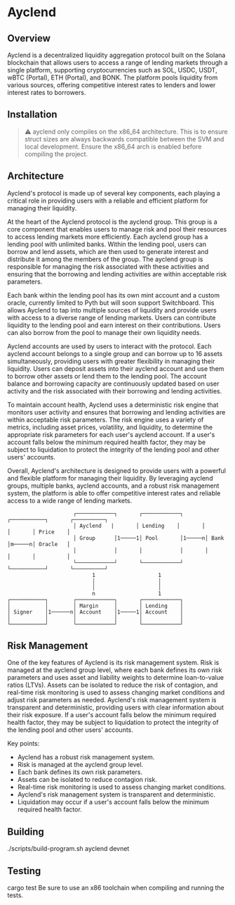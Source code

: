 # Ayclend

## Overview

Ayclend is a decentralized liquidity aggregation protocol built on the Solana blockchain that allows users to access a range of lending markets through a single platform, supporting cryptocurrencies such as SOL, USDC, USDT, wBTC (Portal), ETH (Portal), and BONK. The platform pools liquidity from various sources, offering competitive interest rates to lenders and lower interest rates to borrowers.

## Installation
> :warning: ayclend only compiles on the x86_64 architecture. This is to
> ensure struct sizes are always backwards compatible between the SVM and local
> development. Ensure the x86_64 arch is enabled before compiling the project.

## Architecture

Ayclend's protocol is made up of several key components, each playing a critical role in providing users with a reliable and efficient platform for managing their liquidity.

At the heart of the Ayclend protocol is the ayclend group. This group is a core component that enables users to manage risk and pool their resources to access lending markets more efficiently. Each ayclend group has a lending pool with unlimited banks. Within the lending pool, users can borrow and lend assets, which are then used to generate interest and distribute it among the members of the group. The ayclend group is responsible for managing the risk associated with these activities and ensuring that the borrowing and lending activities are within acceptable risk parameters.

Each bank within the lending pool has its own mint account and a custom oracle, currently limited to Pyth but will soon support Switchboard. This allows Ayclend to tap into multiple sources of liquidity and provide users with access to a diverse range of lending markets. Users can contribute liquidity to the lending pool and earn interest on their contributions. Users can also borrow from the pool to manage their own liquidity needs.

Ayclend accounts are used by users to interact with the protocol. Each ayclend account belongs to a single group and can borrow up to 16 assets simultaneously, providing users with greater flexibility in managing their liquidity. Users can deposit assets into their ayclend account and use them to borrow other assets or lend them to the lending pool. The account balance and borrowing capacity are continuously updated based on user activity and the risk associated with their borrowing and lending activities.

To maintain account health, Ayclend uses a deterministic risk engine that monitors user activity and ensures that borrowing and lending activities are within acceptable risk parameters. The risk engine uses a variety of metrics, including asset prices, volatility, and liquidity, to determine the appropriate risk parameters for each user's ayclend account. If a user's account falls below the minimum required health factor, they may be subject to liquidation to protect the integrity of the lending pool and other users' accounts.

Overall, Ayclend's architecture is designed to provide users with a powerful and flexible platform for managing their liquidity. By leveraging ayclend groups, multiple banks, ayclend accounts, and a robust risk management system, the platform is able to offer competitive interest rates and reliable access to a wide range of lending markets.

```
                     ┌────────────┐       ┌────────────┐       ┌───────────┐       ┌──────────┐
                     │ Ayclend   |       │ Lending    │       │           │       │ Price    │
                     │ Group      │1─────1│ Pool       │1─────n│ Bank      │m─────n│ Oracle   │
                     │            │       │            │       │           │       │          │
                     └────────────┘       └────────────┘       └───────────┘       └──────────┘
                           1                    1
                           │                    │
                           │                    │
                           n                    1
┌───────────┐        ┌────────────┐       ┌────────────┐
│           │        │ Margin     │       │ Lending    │
│ Signer    │1──────n│ Account    │1─────1│ Account    │
│           │        │            │       │            │
└───────────┘        └────────────┘       └────────────┘
```

## Risk Management

One of the key features of Ayclend is its risk management system. Risk is managed at the ayclend group level, where each bank defines its own risk parameters and uses asset and liability weights to determine loan-to-value ratios (LTVs). Assets can be isolated to reduce the risk of contagion, and real-time risk monitoring is used to assess changing market conditions and adjust risk parameters as needed. Ayclend's risk management system is transparent and deterministic, providing users with clear information about their risk exposure. If a user's account falls below the minimum required health factor, they may be subject to liquidation to protect the integrity of the lending pool and other users' accounts.

Key points:

- Ayclend has a robust risk management system.
- Risk is managed at the ayclend group level.
- Each bank defines its own risk parameters.
- Assets can be isolated to reduce contagion risk.
- Real-time risk monitoring is used to assess changing market conditions.
- Ayclend's risk management system is transparent and deterministic.
- Liquidation may occur if a user's account falls below the minimum required health factor.

## Building
./scripts/build-program.sh ayclend devnet

## Testing
cargo test
Be sure to use an x86 toolchain when compiling and running the tests.
